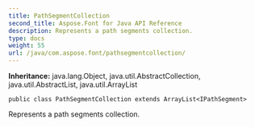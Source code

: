 ```yaml
---
title: PathSegmentCollection
second_title: Aspose.Font for Java API Reference
description: Represents a path segments collection.
type: docs
weight: 55
url: /java/com.aspose.font/pathsegmentcollection/
---
```

**Inheritance:**
java.lang.Object, java.util.AbstractCollection, java.util.AbstractList, java.util.ArrayList
```
public class PathSegmentCollection extends ArrayList<IPathSegment>
```

Represents a path segments collection.
